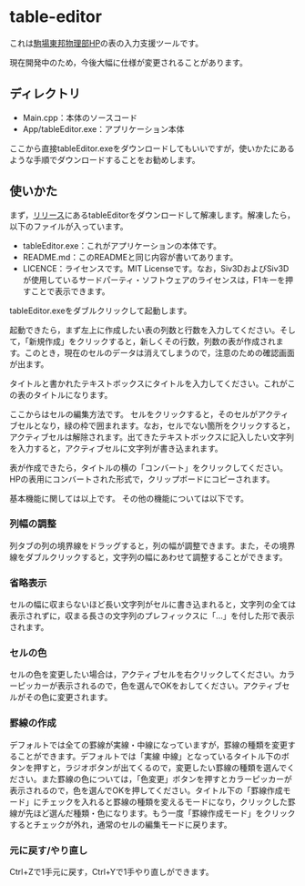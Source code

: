 # table-editor
これは[駒場東邦物理部HP](https://github.com/ktpcmember/ktpcmember.github.io)の表の入力支援ツールです。

現在開発中のため，今後大幅に仕様が変更されることがあります。
## ディレクトリ
- Main.cpp：本体のソースコード
- App/tableEditor.exe：アプリケーション本体

ここから直接tableEditor.exeをダウンロードしてもいいですが，使いかたにあるような手順でダウンロードすることをお勧めします。
## 使いかた
まず，[リリース](https://github.com/tkukt/table-editor/releases/)にあるtableEditorをダウンロードして解凍します。解凍したら，以下のファイルが入っています。
- tableEditor.exe：これがアプリケーションの本体です。
- README.md：このREADMEと同じ内容が書いてあります。
- LICENCE：ライセンスです。MIT Licenseです。なお，Siv3DおよびSiv3Dが使用しているサードパーティ・ソフトウェアのライセンスは，F1キーを押すことで表示できます。

tableEditor.exeをダブルクリックして起動します。

起動できたら，まず左上に作成したい表の列数と行数を入力してください。そして，「新規作成」をクリックすると，新しくその行数，列数の表が作成されます。このとき，現在のセルのデータは消えてしまうので，注意のための確認画面が出ます。

タイトルと書かれたテキストボックスにタイトルを入力してください。これがこの表のタイトルになります。

ここからはセルの編集方法です。
セルをクリックすると，そのセルがアクティブセルとなり，緑の枠で囲まれます。なお，セルでない箇所をクリックすると，アクティブセルは解除されます。出てきたテキストボックスに記入したい文字列を入力すると，アクティブセルに文字列が書き込まれます。

表が作成できたら，タイトルの横の「コンバート」をクリックしてください。HPの表用にコンバートされた形式で，クリップボードにコピーされます。

基本機能に関しては以上です。
その他の機能については以下です。

### 列幅の調整
列タブの列の境界線をドラッグすると，列の幅が調整できます。また，その境界線をダブルクリックすると，文字列の幅にあわせて調整することができます。

### 省略表示
セルの幅に収まらないほど長い文字列がセルに書き込まれると，文字列の全ては表示されずに，収まる長さの文字列のプレフィックスに「...」を付した形で表示されます。

### セルの色
セルの色を変更したい場合は，アクティブセルを右クリックしてください。カラーピッカーが表示されるので，色を選んでOKをおしてください。アクティブセルがその色に変更されます。

### 罫線の作成
デフォルトでは全ての罫線が実線・中線になっていますが，罫線の種類を変更することができます。デフォルトでは「実線 中線」となっているタイトル下のボタンを押すと，ラジオボタンが出てくるので，変更したい罫線の種類を選んでください。また罫線の色については，「色変更」ボタンを押すとカラーピッカーが表示されるので，色を選んでOKを押してください。タイトル下の「罫線作成モード」にチェックを入れると罫線の種類を変えるモードになり，クリックした罫線が先ほど選んだ種類・色になります。もう一度「罫線作成モード」をクリックするとチェックが外れ，通常のセルの編集モードに戻ります。

### 元に戻す/やり直し
Ctrl+Zで1手元に戻す，Ctrl+Yで1手やり直しができます。